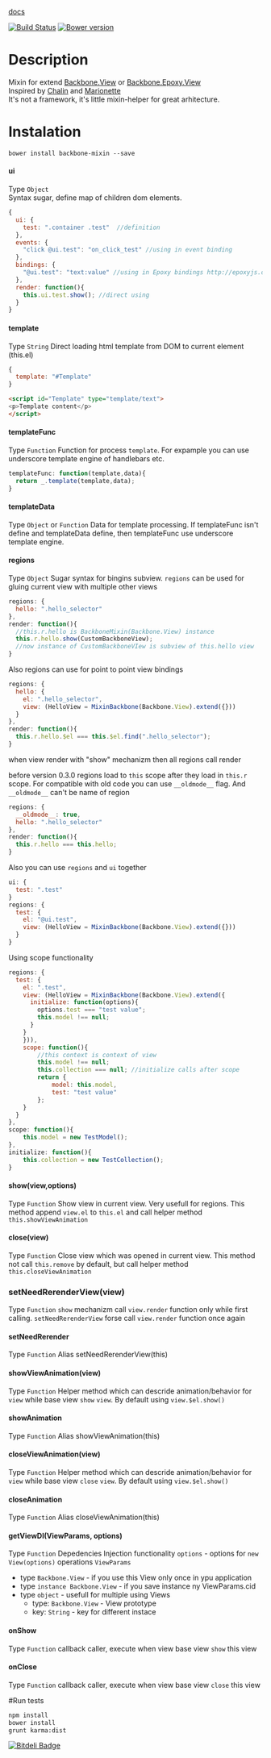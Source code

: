 [docs](https://lexich.github.io/backbone-mixin/)

[![Build Status](https://travis-ci.org/lexich/backbone-mixin.png?branch=master)](https://travis-ci.org/lexich/backbone-mixin)
[![Bower version](https://badge.fury.io/bo/backbone-mixin.svg)](http://badge.fury.io/bo/backbone-mixin)
# Description
Mixin for extend [Backbone.View](http://backbonejs.org/#View) or [Backbone.Epoxy.View](http://epoxyjs.org/documentation.html#view)  
Inspired by [Chalin](chaplinjs.org) and [Marionette](http://marionettejs.com/)  
It's not a framework, it's little mixin-helper for great arhitecture.

# Instalation
```
bower install backbone-mixin --save
```

#### ui  
Type `Object`  
Syntax sugar, define map of children dom elements.
```js
{
  ui: {
    test: ".container .test"  //definition
  },
  events: {
    "click @ui.test": "on_click_test" //using in event binding
  },
  bindings: {
    "@ui.test": "text:value" //using in Epoxy bindings http://epoxyjs.org/tutorials.html#simple-bindings
  },
  render: function(){
    this.ui.test.show(); //direct using
  }
}
```

#### template
Type `String`
Direct loading html template from DOM to current element (this.el)
```js
{
  template: "#Template"  
}

```
```html
<script id="Template" type="template/text">
<p>Template content</p>
</script>
```

#### templateFunc
Type `Function`
Function for process `template`. For expample you can use underscore template engine of handlebars etc.
```js
templateFunc: function(template,data){
  return _.template(template,data);
}
```

#### templateData
Type `Object` or `Function`
Data for template processing. If templateFunc isn't define and templateData define, then templateFunc use underscore template engine.

#### regions
Type `Object`
Sugar syntax for bingins subview. `regions` can be used for gluing current view with multiple other views
```js
regions: {
  hello: ".hello_selector"  
},
render: function(){
  //this.r.hello is BackboneMixin(Backbone.View) instance
  this.r.hello.show(CustomBackboneView); 
  //now instance of CustomBackboneVIew is subview of this.hello view
}
```
Also regions can use for point to point view bindings

```js
regions: {
  hello: {
    el: ".hello_selector",
    view: (HelloView = MixinBackbone(Backbone.View).extend({}))
  }
},
render: function(){
  this.r.hello.$el === this.$el.find(".hello_selector");
}
```
when view render with "show" mechanizm then all regions call render

before version 0.3.0 regions load to `this` scope after they load in `this.r` scope. For compatible with old code you can use `__oldmode__` flag. And `__oldmode__` can't be name of region

```js
regions: {
  __oldmode__: true,
  hello: ".hello_selector"
},
render: function(){
  this.r.hello === this.hello;
}
```

Also you can use `regions` and `ui` together
```js
ui: {
  test: ".test"
}
regions: {
  test: {
    el: "@ui.test",
    view: (HelloView = MixinBackbone(Backbone.View).extend({}))
  }
}
```

Using scope functionality
```js
regions: {
  test: {
  	el: ".test",
  	view: (HelloView = MixinBackbone(Backbone.View).extend({
	  initialize: function(options){
	    options.test === "test value";
	    this.model !== null;
	  }
	}
  	})),
  	scope: function(){
		//this context is context of view
		this.model !== null;
		this.collection === null; //initialize calls after scope
		return {
			model: this.model,
			test: "test value"
		};
  	}
  }
},
scope: function(){
	this.model = new TestModel();
},
initialize: function(){
	this.collection = new TestCollection();
}

```

#### show(view,options)
Type `Function`
Show view in current view. Very usefull for regions. This method append `view.el` to `this.el` and call helper method `this.showViewAnimation`

#### close(view)
Type `Function`
Close view which was opened in current view. This method not call `this.remove` by default, but call helper method `this.closeViewAnimation`

### setNeedRerenderView(view)
Type `Function`
`show` mechanizm call `view.render` function only while first calling. `setNeedRerenderView` forse call `view.render` function once again

#### setNeedRerender 
Type `Function`
Alias setNeedRerenderView(this)

#### showViewAnimation(view)
Type `Function`
Helper method which can descride animation/behavior for `view` while base view `show` `view`. By default using `view.$el.show()`

#### showAnimation
Type `Function`
Alias showViewAnimation(this)

#### closeViewAnimation(view)
Type `Function`
Helper method which can descride animation/behavior for `view` while base view `close` `view`. By default using `view.$el.show()`

#### closeAnimation
Type `Function`
Alias closeViewAnimation(this)

#### getViewDI(ViewParams, options)
Type `Function`
Depedencies Injection functionality
`options` - options for `new View(options)`  operations
`ViewParams`
  - type `Backbone.View` - if you use this View only once in ypu application
  - type `instance Backbone.View` - if you save instance ny ViewParams.cid
  - type `object` - usefull for multiple using Views
    - type: `Backbone.View` - View prototype
    - key: `String` - key for different instace

#### onShow
Type `Function`
callback caller,  execute when view base view `show` this view

#### onClose
Type `Function`
callback caller, execute when view base view `close` this view

#Run tests
```bash
npm install
bower install
grunt karma:dist
```



[![Bitdeli Badge](https://d2weczhvl823v0.cloudfront.net/lexich/backbone-mixin/trend.png)](https://bitdeli.com/free "Bitdeli Badge")

